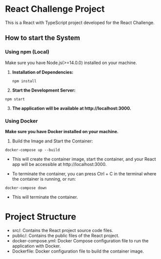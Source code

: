# React Challenge Project

This is a React with TypeScript project developed for the React Challenge.

## How to start the System

### Using npm (Local)

Make sure you have Node.js(>=14.0.0) installed on your machine.

1. **Installation of Dependencies:**

   ```
   npm install
   ```

2. **Start the Development Server:**

```
npm start
```

3. **The application will be available at http://localhost:3000.**

### Using Docker

**Make sure you have Docker installed on your machine.**

1. Build the Image and Start the Container:

```
docker-compose up --build
```

- This will create the container image, start the container, and your React app will be accessible at http://localhost:3000.

- To terminate the container, you can press Ctrl + C in the terminal where the container is running, or run:

```
docker-compose down
```

- This will terminate the container.

# Project Structure

- src/: Contains the React project source code files.
- public/: Contains the public files of the React project.
- docker-compose.yml: Docker Compose configuration file to run the application with Docker.
- Dockerfile: Docker configuration file to build the container image.

